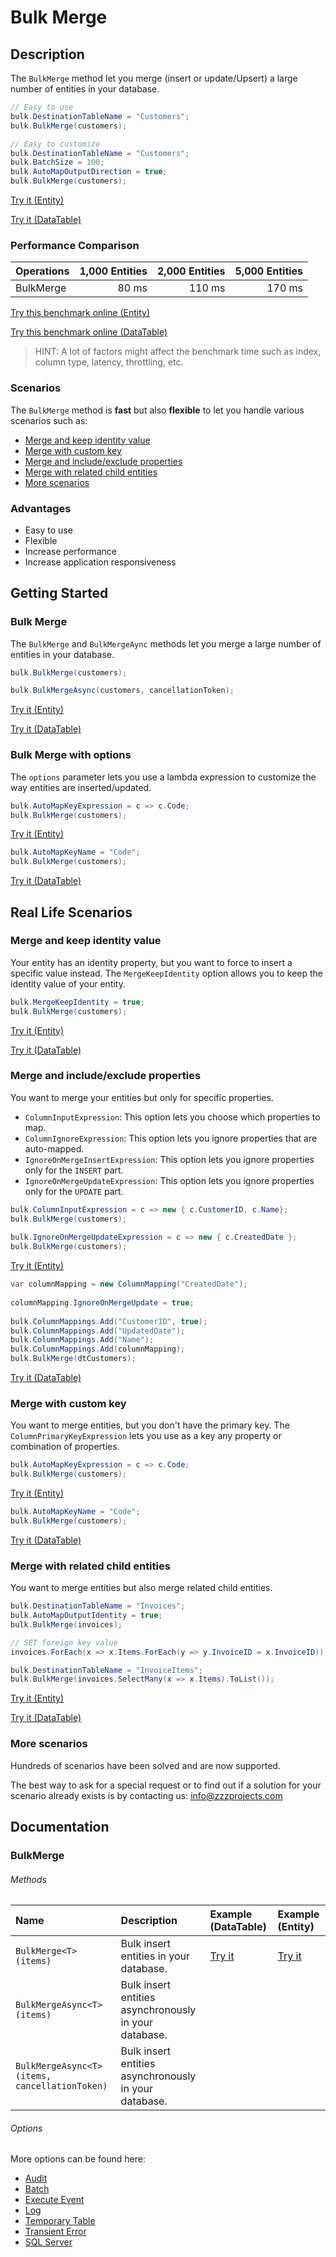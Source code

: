 # Bulk Merge

## Description

The `BulkMerge` method let you merge (insert or update/Upsert) a large number of entities in your database.

```csharp
// Easy to use
bulk.DestinationTableName = "Customers";
bulk.BulkMerge(customers);

// Easy to customize
bulk.DestinationTableName = "Customers";
bulk.BatchSize = 100;
bulk.AutoMapOutputDirection = true;
bulk.BulkMerge(customers);
```
[Try it (Entity)](https://dotnetfiddle.net/qpe8bV)

[Try it (DataTable)](https://dotnetfiddle.net/rgugIj) 

### Performance Comparison

| Operations      | 1,000 Entities | 2,000 Entities | 5,000 Entities |
| :-------------- | -------------: | -------------: | -------------: |
| BulkMerge       | 80 ms          | 110 ms         | 170 ms         |

[Try this benchmark online (Entity)](https://dotnetfiddle.net/roGRsu)

[Try this benchmark online (DataTable)](https://dotnetfiddle.net/CY5s3G)

> HINT: A lot of factors might affect the benchmark time such as index, column type, latency, throttling, etc.

### Scenarios
The `BulkMerge` method is **fast** but also **flexible** to let you handle various scenarios such as:

- [Merge and keep identity value](#merge-and-keep-identity-value)
- [Merge with custom key](#merge-with-custom-key)
- [Merge and include/exclude properties](#merge-and-includeexclude-properties)
- [Merge with related child entities](#merge-with-related-child-entities) 
- [More scenarios](#more-scenarios)

### Advantages
- Easy to use
- Flexible
- Increase performance
- Increase application responsiveness

## Getting Started

### Bulk Merge
The `BulkMerge` and `BulkMergeAync` methods let you merge a large number of entities in your database.

```csharp
bulk.BulkMerge(customers);

bulk.BulkMergeAsync(customers, cancellationToken);
```
[Try it (Entity)](https://dotnetfiddle.net/pigFx8)

[Try it (DataTable)](https://dotnetfiddle.net/LULDpj) 

### Bulk Merge with options
The `options` parameter lets you use a lambda expression to customize the way entities are inserted/updated.

```csharp
bulk.AutoMapKeyExpression = c => c.Code;
bulk.BulkMerge(customers);
```
[Try it (Entity)](https://dotnetfiddle.net/5wMQ6X)

```csharp
bulk.AutoMapKeyName = "Code";
bulk.BulkMerge(customers);
```
[Try it (DataTable)](https://dotnetfiddle.net/JJIPCB)

## Real Life Scenarios

### Merge and keep identity value
Your entity has an identity property, but you want to force to insert a specific value instead. The `MergeKeepIdentity` option allows you to keep the identity value of your entity.

```csharp
bulk.MergeKeepIdentity = true;
bulk.BulkMerge(customers);
```
[Try it (Entity)](https://dotnetfiddle.net/52uijH)

[Try it (DataTable)](https://dotnetfiddle.net/gNXl1z) 

### Merge and include/exclude properties
You want to merge your entities but only for specific properties.

- `ColumnInputExpression`: This option lets you choose which properties to map.
- `ColumnIgnoreExpression`: This option lets you ignore properties that are auto-mapped.
- `IgnoreOnMergeInsertExpression`: This option lets you ignore properties only for the `INSERT` part.
- `IgnoreOnMergeUpdateExpression`: This option lets you ignore properties only for the `UPDATE` part.

```csharp
bulk.ColumnInputExpression = c => new { c.CustomerID, c.Name};
bulk.BulkMerge(customers);
            
bulk.IgnoreOnMergeUpdateExpression = c => new { c.CreatedDate };
bulk.BulkMerge(customers);
```
[Try it (Entity)](https://dotnetfiddle.net/W4TJkK)

```csharp
var columnMapping = new ColumnMapping("CreatedDate");
				
columnMapping.IgnoreOnMergeUpdate = true;
					
bulk.ColumnMappings.Add("CustomerID", true);
bulk.ColumnMappings.Add("UpdatedDate");
bulk.ColumnMappings.Add("Name");
bulk.ColumnMappings.Add(columnMapping);
bulk.BulkMerge(dtCustomers);
```
[Try it (DataTable)](https://dotnetfiddle.net/TIfeSG)

### Merge with custom key
You want to merge entities, but you don't have the primary key. The `ColumnPrimaryKeyExpression` lets you use as a key any property or combination of properties.

```csharp
bulk.AutoMapKeyExpression = c => c.Code;
bulk.BulkMerge(customers);
```
[Try it (Entity)](https://dotnetfiddle.net/Xlcdxq)

```csharp
bulk.AutoMapKeyName = "Code";
bulk.BulkMerge(customers);
```
[Try it (DataTable)](https://dotnetfiddle.net/9KOxdW) 


### Merge with related child entities
You want to merge entities but also merge related child entities.

```csharp
bulk.DestinationTableName = "Invoices";
bulk.AutoMapOutputIdentity = true;
bulk.BulkMerge(invoices);

// SET foreign key value			
invoices.ForEach(x => x.Items.ForEach(y => y.InvoiceID = x.InvoiceID));

bulk.DestinationTableName = "InvoiceItems";
bulk.BulkMerge(invoices.SelectMany(x => x.Items).ToList());
```
[Try it (Entity)](https://dotnetfiddle.net/LLDcvy)

[Try it (DataTable)](https://dotnetfiddle.net/rhq5ZM) 

### More scenarios
Hundreds of scenarios have been solved and are now supported.

The best way to ask for a special request or to find out if a solution for your scenario already exists is by contacting us:
info@zzzprojects.com

## Documentation

### BulkMerge

###### Methods

| Name | Description | Example (DataTable) | Example (Entity) |
| :--- | :----------  | :------ | :------ |
| `BulkMerge<T>(items)` | Bulk insert entities in your database. | [Try it](https://dotnetfiddle.net/hjTQmE) | [Try it](https://dotnetfiddle.net/z2lxbA) |
| `BulkMergeAsync<T>(items)` | Bulk insert entities asynchronously in your database. | | |
| `BulkMergeAsync<T>(items, cancellationToken)` | Bulk insert entities asynchronously in your database. | | |

###### Options
More options can be found here:

- [Audit](https://bulk-operations.net/audit)
- [Batch](https://bulk-operations.net/batch)
- [Execute Event](https://bulk-operations.net/execute-event)
- [Log](https://bulk-operations.net/log)
- [Temporary Table](https://bulk-operations.net/temporary-table)
- [Transient Error](https://bulk-operations.net/transient-error)
- [SQL Server](https://bulk-operations.net/sql-server)
